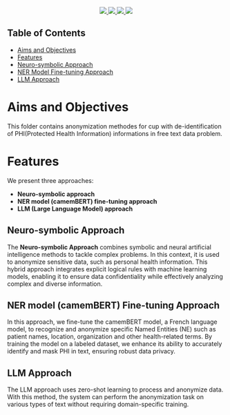 <p align="center">
    <a href="https://www.python.org/doc/" alt="Python 3.9">
        <img src="https://img.shields.io/badge/python-v3.7+-blue.svg" />
    </a>
    <a href="https://github.com/EDJINEDJA/NER/blob/main/LICENSE" alt="Licence">
        <img src="https://img.shields.io/badge/license-MIT-yellow.svg" />
    </a>
    <a href="https://github.com/EDJINEDJA/NER/commits/main" alt="Commits">
        <img src="https://img.shields.io/github/last-commit/EDJINEDJA/NER/master" />
    </a>
    <a href="https://github.com/EDJINEDJA/NER" alt="Activity">
        <img src="https://img.shields.io/badge/contributions-welcome-orange.svg" />
    </a>
</p>

## Table of Contents

<!--ts-->
* [Aims and Objectives](#Aims-and-Objectives)
* [Features](#Features)
* [Neuro-symbolic Approach](#Anonymization-Software)
* [NER Model Fine-tuning Approach](#NER-Model-camemBERT)
* [LLM Approach](#LLM-Approach)
<!--te-->

# Aims and Objectives
This folder contains anonymization methodes for cup with de-identification of PHI(Protected Health Information) informations in free text data problem.

# Features

We present three approaches:

- **Neuro-symbolic approach**
- **NER model (camemBERT) fine-tuning approach**
- **LLM (Large Language Model) approach**

## Neuro-symbolic Approach

The **Neuro-symbolic Approach** combines symbolic and neural artificial intelligence methods to tackle complex problems. In this context, it is used to anonymize sensitive data, such as personal health information. This hybrid approach integrates explicit logical rules with machine learning models, enabling it to ensure data confidentiality while effectively analyzing complex and diverse information.

## NER model (camemBERT) Fine-tuning Approach

In this approach, we fine-tune the camemBERT model, a French language model, to recognize and anonymize specific Named Entities (NE) such as patient names, location, organization and other health-related terms. By training the model on a labeled dataset, we enhance its ability to accurately identify and mask PHI in text, ensuring robust data privacy.

## LLM Approach

The LLM approach uses zero-shot learning to process and anonymize data. With this method, the system can perform the anonymization task on various types of text without requiring domain-specific training.